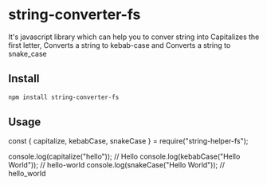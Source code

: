 # string-converter-fs

It's javascript library which can help you to conver string into Capitalizes the first letter, Converts a string to kebab-case and Converts a string to snake_case

## Install

```bash
npm install string-converter-fs
```

## Usage

const { capitalize, kebabCase, snakeCase } = require("string-helper-fs");

console.log(capitalize("hello")); // Hello
console.log(kebabCase("Hello World")); // hello-world
console.log(snakeCase("Hello World")); // hello_world
